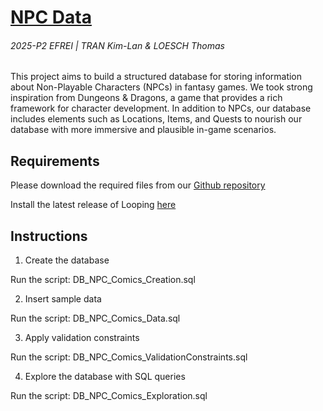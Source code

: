 # [NPC Data](https://github.com/Kim0871/npc_data)
###### 2025-P2 EFREI | TRAN Kim-Lan & LOESCH Thomas

This project aims to build a structured database for storing information about Non-Playable Characters (NPCs) in fantasy games. We took strong inspiration from Dungeons & Dragons, a game that provides a rich framework for character development. In addition to NPCs, our database includes elements such as Locations, Items, and Quests to nourish our database with more immersive and plausible in-game scenarios.

## Requirements

Please download the required files from our [Github repository](https://github.com/user-attachments/assets/acf59eb3-11b5-469d-a86f-51bb329c277c)

Install the latest release of Looping [here](https://www.looping-mcd.fr/) 

## Instructions

1. Create the database

Run the script: DB_NPC_Comics_Creation.sql

2. Insert sample data

Run the script: DB_NPC_Comics_Data.sql

3. Apply validation constraints

Run the script: DB_NPC_Comics_ValidationConstraints.sql

4. Explore the database with SQL queries

Run the script: DB_NPC_Comics_Exploration.sql
